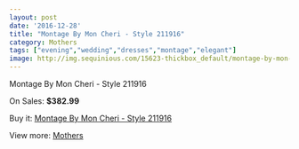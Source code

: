 ```yaml
---
layout: post
date: '2016-12-28'
title: "Montage By Mon Cheri - Style 211916"
category: Mothers
tags: ["evening","wedding","dresses","montage","elegant"]
image: http://img.sequinious.com/15623-thickbox_default/montage-by-mon-cheri-style-211916.jpg
---
```

Montage By Mon Cheri - Style 211916

On Sales: **$382.99**
<a href="https://www.sequinious.com/mothers/7367-montage-by-mon-cheri-style-211916.html"><amp-img layout="responsive" width="600" height="600" src="//img.sequinious.com/15623-thickbox_default/montage-by-mon-cheri-style-211916.jpg" alt="Montage By Mon Cheri - Style 211916 0" /></a>

Buy it: [Montage By Mon Cheri - Style 211916](https://www.sequinious.com/mothers/7367-montage-by-mon-cheri-style-211916.html "Montage By Mon Cheri - Style 211916")

View more: [Mothers](https://www.sequinious.com/6-mothers "Mothers")